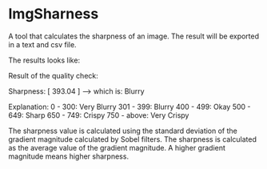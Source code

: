 # ImgSharness
A tool that calculates the sharpness of an image. The result will be exported in a text and csv file.

The results looks like:

Result of the quality check:

Sharpness: [ 393.04 ]
--> which is: Blurry

Explanation:
0 - 300: Very Blurry
301 - 399: Blurry
400 - 499: Okay
500 - 649: Sharp
650 - 749: Crispy
750 - above: Very Crispy 

The sharpness value is calculated using the standard deviation of the gradient magnitude calculated by Sobel filters. The sharpness is calculated as the average value of the gradient magnitude. A higher gradient magnitude means higher sharpness.
